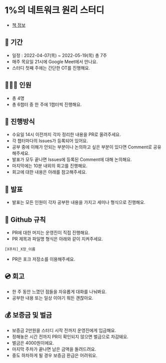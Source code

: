 # 1%의 네트워크 원리 스터디
- [책 정보](http://www.kyobobook.co.kr/product/detailViewKor.laf?ejkGb=KOR&mallGb=KOR&barcode=9788931556742&orderClick=LEa&Kc=)

## 📆 기간
- 일정 : 2022-04-07(목) ~ 2022-05-19(목) 총 7주
- 매주 목요일 21시에 Google Meet에서 만나요.
- 스터디 첫째 주에는 간단한 OT를 진행해요.

## 👨‍👩‍👦 인원
- 총 4명
- 총 6챕터 중 한 주에 1챕터씩 진행해요.

## 🌈 진행방식
- 수요일 14시 이전까지 각자 정리한 내용을 PR로 올려주세요.
- 각 챕터마다의 Issues가 등록되어 있어요.
- 공부 중에 이해가 안되는 부분이나 논의하고 싶은 부분이 있다면 Comment로 공유해주세요.
- 발표가 모두 끝나면 Issues에 등록된 Comment에 대해 논의해요.
- 마지막에는 10분 내외의 회고를 진행해요.
- 회고에 대한 내용은 아래를 참고해주세요.

## 🎤 발표
- 발표는 모든 인원이 각자 공부한 내용을 가지고 세미나 형식으로 진행해요.

## 🤝 Github 규칙
- PR에 대한 머지는 운영진이 직접 진행해요.
- PR 제목과 파일명 형식은 아래와 같이 지켜주세요.
```
[X주차]_X장_이름
```
- PR은 포크 저장소를 이용해주세요.

## 💿 회고
- 한 주 동안 느꼈던 점들을 자유롭게 대화를 나눠봐요.
- 공부한 내용 또는 일상 이야기 뭐든 괜찮아요.

## 💰 보증금 및 벌금
- 보증금 2만원을 스터디 시작 전까지 운영진에게 입금해요.
- 정해놓은 시간 전까지 PR이 확인되지 않으면 벌금으로 차감돼요.
- 벌금은 4000원이에요.
- 마지막 주차가 끝나면 남은 금액을 돌려드려요.
- 중도 하차하게 될 경우 보증금 환급은 어려워요.
